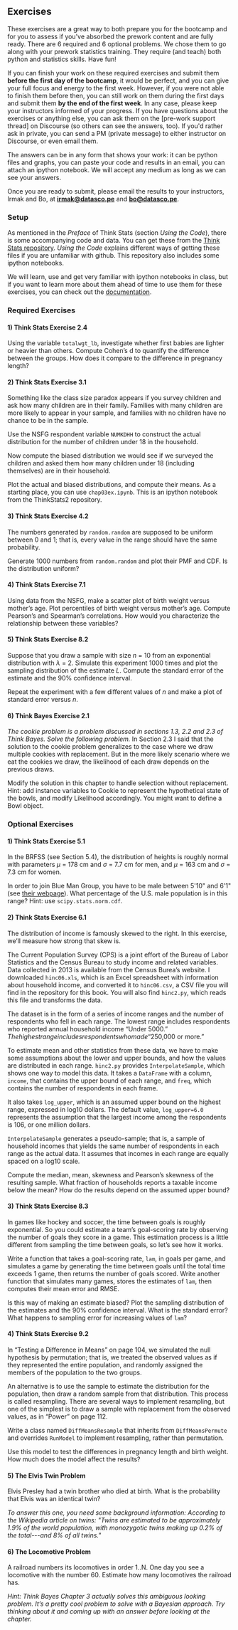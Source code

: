 ## Exercises

These exercises are a great way to both prepare you for the bootcamp and for you to assess if you've absorbed the prework content and are fully ready.
There are 6 required and 6 optional problems. We chose them to go along with your prework statistics training. They require (and teach) both python and statistics skills. Have fun!

If you can finish your work on these required exercises and submit them **before the first day of the bootcamp**, it would be perfect, and you can give your full focus and energy to the first week. However, if you were not able to finish them before then, you can still work on them during the first days and submit them **by the end of the first week**.
In any case, please keep your instructors informed of your progress. If you have questions about the exercises or anything else, you can ask them on the [pre-work support thread] on Discourse (so others can see the answers, too). If you'd rather ask in private, you can send a PM (private message) to either instructor on Discourse, or even email them.

The answers can be in any form that shows your work: it can be python files and graphs, you can paste your code and results in an email, you can attach an ipython notebook. We will accept any medium as long as we can see your answers.

Once you are ready to submit, please email the results to your instructors, Irmak and Bo, at
**irmak@datasco.pe** and **bo@datasco.pe**.


### Setup

As mentioned in the *Preface* of Think Stats (section *Using the Code*), there is some accompanying code and data. 
You can get these from the [Think Stats repository](https://github.com/AllenDowney/ThinkStats2).
*Using the Code* explains different ways of getting these files if you are unfamiliar with github.
This repository also includes some ipython notebooks.

We will learn, use and get very familiar with ipython notebooks in class,
but if you want to learn more about them ahead of time to use them for these exercises, 
you can check out the [documentation](http://ipython.org/ipython-doc/stable/notebook/notebook.html).

### Required Exercises

#### 1) Think Stats Exercise 2.4

Using the variable `totalwgt_lb`, investigate whether first babies
are lighter or heavier than others. Compute Cohen’s d to quantify the
difference between the groups. How does it compare to the difference in
pregnancy length?


#### 2) Think Stats Exercise 3.1

Something like the class size paradox appears if you survey children and ask how many children are in their family. Families with many children are more likely to appear in your sample, and families with no children have no chance to be in the sample.

Use the NSFG respondent variable `NUMKDHH` to construct the actual distribution for the number of children under 18 in the household.

Now compute the biased distribution we would see if we surveyed the children and asked them how many children under 18 (including themselves) are in their household.

Plot the actual and biased distributions, and compute their means. As a starting place, you can use `chap03ex.ipynb`. This is an ipython notebook from the ThinkStats2 repository.


#### 3) Think Stats Exercise 4.2

The numbers generated by `random.random` are supposed to be uniform between 0 and 1; that is, every value in the range should have the same probability.

Generate 1000 numbers from `random.random` and plot their PMF and CDF. Is the distribution uniform? 


#### 4) Think Stats Exercise 7.1

Using data from the NSFG, make a scatter plot of birth weight versus mother’s age. Plot percentiles of birth weight versus mother’s age. Compute Pearson’s and Spearman’s correlations. How would you characterize the relationship between these variables? 


#### 5) Think Stats Exercise 8.2

Suppose that you draw a sample with size *n* = 10 from an exponential distribution with *λ* = 2. Simulate this experiment 1000 times and plot the sampling distribution of the estimate *L*. Compute the standard error of the estimate and the 90% confidence interval.

Repeat the experiment with a few different values of *n* and make a plot of standard error versus *n*. 


#### 6) Think Bayes Exercise 2.1

*The cookie problem is a problem discussed in sections 1.3, 2.2 and 2.3 of Think Bayes. Solve the following problem.*
In Section 2.3 I said that the solution to the cookie problem generalizes to the case where we draw multiple cookies with replacement.
But in the more likely scenario where we eat the cookies we draw, the likelihood of each draw depends on the previous draws.

Modify the solution in this chapter to handle selection without replacement. Hint: add instance variables to Cookie to represent the hypothetical state of the bowls, and modify Likelihood accordingly. You might want to define a Bowl object.


### Optional Exercises

#### 1) Think Stats Exercise 5.1

In the BRFSS (see Section 5.4), the distribution of heights is roughly normal with parameters *µ* = 178 cm and *σ* = 7.7 cm for men, and *µ* = 163 cm and *σ* = 7.3 cm for women. 

In order to join Blue Man Group, you have to be male between 5'10" and 6'1" (see [their webpage](http://bluemancasting.com)). What percentage of the U.S. male population is in this range? Hint: use `scipy.stats.norm.cdf`.


#### 2) Think Stats Exercise 6.1

The distribution of income is famously skewed to the right. In this exercise, we’ll measure how strong that skew is.
					
The Current Population Survey (CPS) is a joint effort of the Bureau of Labor Statistics and the Census Bureau to study income and related variables. Data collected in 2013 is available from the Census Burea’s website. I downloaded `hinc06.xls`, which is an Excel spreadsheet with information about household income, and converted it to `hinc06.csv`, a CSV file you will find in the repository for this book. You will also find `hinc2.py`, which reads this file and transforms the data.
					
The dataset is in the form of a series of income ranges and the number of respondents who fell in each range. The lowest range includes respondents who reported annual household income “Under $5000.” The highest range includes respondents who made “$250,000 or more.”
					
To estimate mean and other statistics from these data, we have to make some assumptions about the lower and upper bounds, and how the values are distributed in each range. `hinc2.py` provides `InterpolateSample`, which shows one way to model this data. It takes a `DataFrame` with a column, `income`, that contains the upper bound of each range, and `freq`, which contains the number of respondents in each frame.
					
It also takes `log_upper`, which is an assumed upper bound on the highest range, expressed in log10 dollars. The default value, `log_upper=6.0` represents the assumption that the largest income among the respondents is 106, or one million dollars.
					
`InterpolateSample` generates a pseudo-sample; that is, a sample of household incomes that yields the same number of respondents in each range as the actual data. It assumes that incomes in each range are equally spaced on a log10 scale.
					
Compute the median, mean, skewness and Pearson’s skewness of the resulting sample. What fraction of households reports a taxable income below the mean? How do the results depend on the assumed upper bound? 

#### 3) Think Stats Exercise 8.3

In games like hockey and soccer, the time between goals is
roughly exponential. So you could estimate a team’s goal-scoring rate by
observing the number of goals they score in a game. This estimation process
is a little different from sampling the time between goals, so let’s see
how it works.

Write a function that takes a goal-scoring rate, `lam`, in goals per game, and
simulates a game by generating the time between goals until the total time
exceeds 1 game, then returns the number of goals scored.
Write another function that simulates many games, stores the estimates of
`lam`, then computes their mean error and RMSE.

Is this way of making an estimate biased? Plot the sampling distribution of
the estimates and the 90% confidence interval. What is the standard error?
What happens to sampling error for increasing values of `lam`?

#### 4) Think Stats Exercise 9.2

In “Testing a Difference in Means” on page 104, we simulated the null hypothesis by permutation; that is, we treated the observed values as if they represented the entire population, and randomly assigned the members of the population to the two groups.

An alternative is to use the sample to estimate the distribution for the population, then draw a random sample from that distribution. This process is called resampling. There are several ways to implement resampling, but one of the simplest is to draw a sample with replacement from the observed values, as in “Power” on page 112.

Write a class named `DiffMeansResample` that inherits from `DiffMeansPermute` and overrides `RunModel` to implement resampling, rather than permutation.

Use this model to test the differences in pregnancy length and birth weight. How much does the model affect the results? 


#### 5) The Elvis Twin Problem
Elvis Presley had a twin brother who died at birth.  What is the probability that Elvis was an identical twin?

*To answer this one, you need some background information:
According to the Wikipedia article on twins:  "Twins are estimated to be approximately 1.9% of the world population, with monozygotic twins making up 0.2% of the total---and 8% of all twins."*


#### 6) The Locomotive Problem
A railroad numbers its locomotives in order 1..N. One day you see a locomotive with the number 60. Estimate how many locomotives the railroad has.

*Hint: Think Bayes Chapter 3 actually solves this ambiguous looking problem. It’s a pretty cool problem to solve with a Bayesian approach. Try thinking about it and coming up with an answer before looking at the chapter.*




